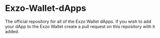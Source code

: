 # Exzo-Wallet-dApps
The official repository for all of the Exzo Wallet dApps. If you wish to add your dApp to the Exzo Wallet create a pull request on this repository with it added.
